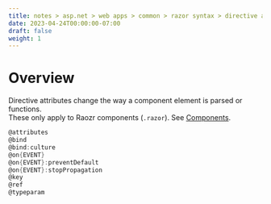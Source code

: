 ```yaml
---
title: notes > asp.net > web apps > common > razor syntax > directive attributes
date: 2023-04-24T00:00:00-07:00
draft: false
weight: 1
---
```


# Overview
Directive attributes change the way a component element is parsed or functions.  
These only apply to Raozr components (`.razor`).  See [Components](../../blazor/fundamentals/components/overview.md).
```cs
@attributes
@bind
@bind:culture
@on{EVENT}
@on{EVENT}:preventDefault
@on{EVENT}:stopPropagation
@key
@ref
@typeparam
```
